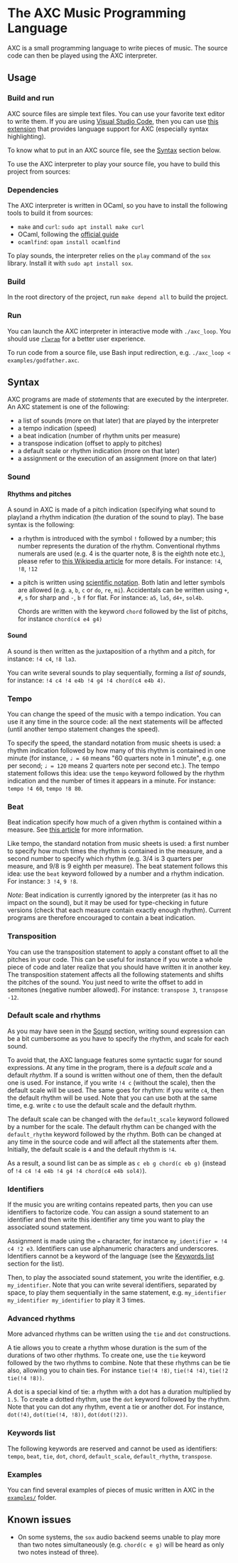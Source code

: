 # The AXC Music Programming Language

AXC is a small programming language to write pieces of music. The source code can then be played using the AXC interpreter.

## Usage

### Build and run

AXC source files are simple text files. You can use your favorite text editor to write them. If you are using [Visual Studio Code](https://code.visualstudio.com), then you can use [this extension](https://github.com/ax-ri/axc-syntax) that provides language support for AXC (especially syntax highlighting).

To know what to put in an AXC source file, see the [Syntax](#syntax) section below.

To use the AXC interpreter to play your source file, you have to build this project from sources:

### Dependencies

The AXC interpreter is written in OCaml, so you have to install the following tools to build it from sources:

* `make` and `curl`: `sudo apt install make curl`
* OCaml, following the [official guide](https://ocaml.org/install#linux_mac_bsd)
* `ocamlfind`: `opam install ocamlfind`

To play sounds, the interpreter relies on the `play` command of the `sox` library. Install it with `sudo apt install sox`.

### Build

In the root directory of the project, run `make depend all` to build the project.

### Run

You can launch the AXC interpreter in interactive mode with `./axc_loop`. You should use [`rlwrap`](https://github.com/hanslub42/rlwrap) for a better user experience.

To run code from a source file, use Bash input redirection, e.g. `./axc_loop < examples/godfather.axc`.

## Syntax

AXC programs are made of _statements_ that are executed by the interpreter. An AXC statement is one of the following:

* a list of sounds (more on that later) that are played by the interpreter
* a tempo indication (speed)
* a beat indication (number of rhythm units per measure)
* a transpose indication (offset to apply to pitches)
* a default scale or rhythm indication (more on that later)
* a assignment or the execution of an assignment (more on that later)

### Sound

#### Rhythms and pitches

A sound in AXC is made of a pitch indication (specifying what sound to play)and a rhythm indication (the duration of the sound to play). The base syntax is the following:

* a rhythm is introduced with the symbol `!` followed by a number; this number represents the duration of the rhythm. Conventional rhythms numerals are used (e.g. 4 is the quarter note, 8 is the eighth note etc.), please refer to [this Wikipedia article](https://en.wikipedia.org/wiki/Time_signature#Time_signature_notation) for more details. For instance: `!4`, `!8`, `!12`
* a pitch is written using [scientific notation](https://en.wikipedia.org/wiki/Scientific_pitch_notation). Both latin and letter symbols are allowed (e.g. `a`, `b`, `c` or `do`, `re`, `mi`). Accidentals can be written using `+`, `#`, `s` for sharp and `-`, `b` `f` for flat. For instance: `a5`, `la5`, `d4+`, `sol4b`.
  
  Chords are written with the keyword `chord` followed by the list of pitchs, for instance `chord(c4 e4 g4)`

#### Sound

A sound is then written as the juxtaposition of a rhythm and a pitch, for instance: `!4 c4`, `!8 la3`.

You can write several sounds to play sequentially, forming a _list of sounds_, for instance: `!4 c4 !4 e4b !4 g4 !4 chord(c4 e4b 4)`.

### Tempo

You can change the speed of the music with a tempo indication. You can use it any time in the source code: all the next statements will be affected (until another tempo statement changes the speed). 

To specify the speed, the standard notation from music sheets is used: a rhythm indication followed by how many of this rhythm is contained in one minute (for instance, `♩ = 60` means "60 quarters note in 1 minute", e.g. one per second; `♩ = 120` means 2 quarters note per second etc.). The tempo statement follows this idea: use the `tempo` keyword followed by the rhythm indication and the number of times it appears in a minute. For instance: `tempo !4 60`, `tempo !8 80`.

### Beat

Beat indication specify how much of a given rhythm is contained within a measure. See [this article](https://en.wikipedia.org/wiki/Time_signature) for more information.

Like tempo, the standard notation from music sheets is used: a first number to specify how much times the rhythm is contained in the measure, and a second number to specify which rhythm (e.g. 3/4 is 3 quarters per measure, and 9/8 is 9 eighth per measure). The beat statement follows this idea: use the `beat` keyword followed by a number and a rhythm indication. For instance: `3 !4`, `9 !8`.

_Note:_ Beat indication is currently ignored by the interpreter (as it has no impact on the sound), but it may be used for type-checking in future versions (check that each measure contain exactly enough rhythm). Current programs are therefore encouraged to contain a beat indication.

### Transposition

You can use the transposition statement to apply a constant offset to all the pitches in your code. This can be useful for instance if you wrote a whole piece of code and later realize that you should have written it in another key. The transposition statement affects all the following statements and shifts the pitches of the sound. You just need to write the offset to add in semitones (negative number allowed). For instance: `transpose 3`, `transpose -12`.

### Default scale and rhythms

As you may have seen in the [Sound](#sound) section, writing sound expression can be a bit cumbersome as you have to specify the rhythm, and scale for each sound. 

To avoid that, the AXC language features some syntactic sugar for sound expressions. At any time in the program, there is a _default scale_ and a default _rhythm_. If a sound is written without one of them, then the default one is used. For instance, if you write `!4 c` (without the scale), then the default scale will be used. The same goes for rhythm: if you write `c4`, then the default rhythm will be used. Note that you can use both at the same time, e.g. write `c` to use the default scale and the default rhythm.

The default scale can be changed with the `default_scale` keyword followed by a number for the scale. The default rhythm can be changed with the `default_rhythm` keyword followed by the rhythm. Both can be changed at any time in the source code and will affect all the statements after them. Initially, the default scale is `4` and the default rhythm is `!4`.

As a result, a sound list can be as simple as `c eb g chord(c eb g)` (instead of `!4 c4 !4 e4b !4 g4 !4 chord(c4 e4b sol4)`).

### Identifiers

If the music you are writing contains repeated parts, then you can use identifiers to factorize code. You can assign a sound statement to an identifier and then write this identifier any time you want to play the associated sound statement.

Assignment is made using the `=` character, for instance `my_identifier = !4 c4 !2 e3`. Identifiers can use alphanumeric characters and underscores. Identifiers cannot be a keyword of the language (see the [Keywords list](#keywords-list) section for the list).

Then, to play the associated sound statement, you write the identifier, e.g. `my_identifier`. Note that you can write several identifiers, separated by space, to play them sequentially in the same statement, e.g. `my_identifier my_identifier my_identifier` to play it 3 times.

### Advanced rhythms

More advanced rhythms can be written using the `tie` and `dot` constructions.

A tie allows you to create a rhythm whose duration is the sum of the durations of two other rhythms. To create one, use the `tie` keyword followed by the two rhythms to combine. Note that these rhythms can be tie also, allowing you to chain ties. For instance `tie(!4 !8)`, `tie(!4 !4)`, `tie(!2 tie(!4 !8))`.

A dot is a special kind of tie: a rhythm with a dot has a duration multiplied by `1.5`. To create a dotted rhythm, use the `dot` keyword followed by the rhythm. Note that you can dot any rhythm, event a tie or another dot. For instance, `dot(!4)`, `dot(tie(!4, !8))`, `dot(dot(!2))`.

### Keywords list

The following keywords are reserved and cannot be used as identifiers: `tempo`, `beat`, `tie`, `dot`, `chord`, `default_scale`, `default_rhythm`, `transpose`.

### Examples

You can find several examples of pieces of music written in AXC in the [`examples/`](./examples/) folder.

## Known issues

* On some systems, the `sox` audio backend seems unable to play more than two notes simultaneously (e.g. `chord(c e g)` will be heard as only two notes instead of three).
